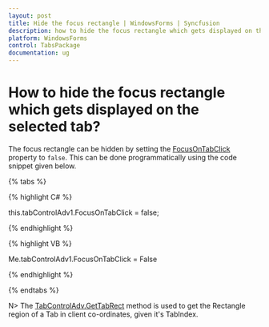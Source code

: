 ```yaml
---
layout: post
title: Hide the focus rectangle | WindowsForms | Syncfusion
description: how to hide the focus rectangle which gets displayed on the selected tab
platform: WindowsForms
control: TabsPackage
documentation: ug
---
```


# How to hide the focus rectangle which gets displayed on the selected tab?

The focus rectangle can be hidden by setting the [FocusOnTabClick](https://help.syncfusion.com/cr/windowsforms/Syncfusion.Tools.Windows~Syncfusion.Windows.Forms.Tools.TabControlAdv~FocusOnTabClick.html) property to `false`. This can be done programmatically using the code snippet given below.

{% tabs %}

{% highlight C# %}

this.tabControlAdv1.FocusOnTabClick = false;

{% endhighlight %}

{% highlight VB %}

Me.tabControlAdv1.FocusOnTabClick = False

{% endhighlight %}

{% endtabs %}

N> The [TabControlAdv.GetTabRect](https://help.syncfusion.com/cr/windowsforms/Syncfusion.Tools.Windows~Syncfusion.Windows.Forms.Tools.TabControlAdv~GetTabRect.html) method is used to get the Rectangle region of a Tab in client co-ordinates, given it's TabIndex.

